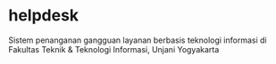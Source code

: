 # helpdesk
Sistem penanganan gangguan layanan berbasis teknologi informasi di Fakultas Teknik &amp; Teknologi Informasi, Unjani Yogyakarta
